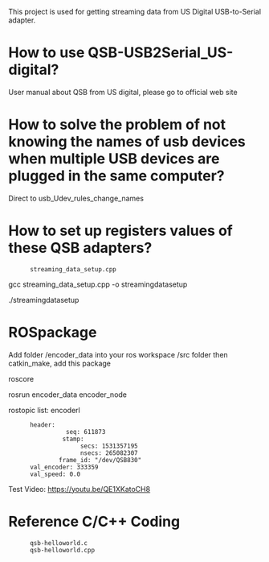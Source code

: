 This project is used for getting streaming data from US Digital USB-to-Serial adapter.

# How to use QSB-USB2Serial_US-digital?

User manual about QSB from US digital, please go to official web site

# How to solve the problem of not knowing the names of usb devices when multiple USB devices are plugged in the same computer?

Direct to usb_Udev_rules_change_names

# How to set up registers values of these QSB adapters?
          streaming_data_setup.cpp
    
gcc streaming_data_setup.cpp -o streamingdatasetup

./streamingdatasetup

# ROSpackage

Add folder /encoder_data into your ros workspace /src folder then catkin_make, add this package

roscore

rosrun encoder_data encoder_node 

rostopic list: encoderl

          header:
                    seq: 611873
                   stamp: 
                        secs: 1531357195
                        nsecs: 265082307
                  frame_id: "/dev/QSB830"
          val_encoder: 333359
          val_speed: 0.0

Test Video: https://youtu.be/QE1XKatoCH8

# Reference C/C++ Coding
          qsb-helloworld.c
          qsb-helloworld.cpp
